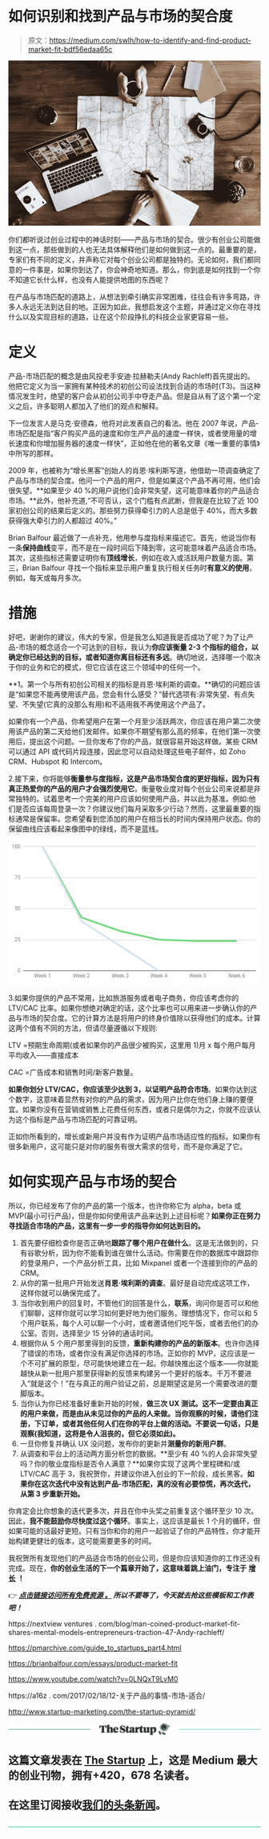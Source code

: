 # 如何识别和找到产品与市场的契合度

> 原文：<https://medium.com/swlh/how-to-identify-and-find-product-market-fit-bdf56edaa65c>

![](img/c1993ad8f99310e66f062fbcbd7688a8.png)

你们都听说过创业过程中的神话时刻——产品与市场的契合。很少有创业公司能做到这一点，那些做到的人也无法具体解释他们是如何做到这一点的。最重要的是，专家们有不同的定义，并声称它对每个创业公司都是独特的。无论如何，我们都同意的一件事是，如果你到达了，你会神奇地知道。那么，你到底是如何找到一个你不知道它长什么样，也没有人能提供地图的东西呢？

在产品与市场匹配的道路上，从想法到牵引确实非常困难，往往会有许多弯路，许多人永远无法到达目的地。正因为如此，我想启发这个主题，并通过定义你在寻找什么以及实现目标的道路，让在这个阶段挣扎的科技企业家更容易一些。

# 定义

产品-市场匹配的概念是由风投老手安迪·拉赫勒夫(Andy Rachleff)首先提出的。他把它定义为当一家拥有某种技术的初创公司设法找到合适的市场时(T3)。当这种情况发生时，绝望的客户会从初创公司手中夺走产品。但是自从有了这个第一个定义之后，许多聪明人都加入了他们的观点和解释。

下一位发言人是马克·安德森，他将对此发表自己的看法。他在 2007 年说，产品-市场匹配是指“客户购买产品的速度和你生产产品的速度一样快，或者使用量的增长速度和你增加服务器的速度一样快”，正如他在他的著名文章《唯一重要的事情》中所写的那样。

2009 年，也被称为“增长黑客”创始人的肖恩·埃利斯写道，他借助一项调查确定了产品与市场的契合度。他问一个产品的用户，但是如果这个产品不再可用，他们会很失望。**如果至少 40 %的用户说他们会非常失望，这可能意味着你的产品适合市场。**此外，他补充道,“不可否认，这个门槛有点武断，但我是在比较了近 100 家初创公司的结果后定义的。那些努力获得牵引力的人总是低于 40%，而大多数获得强大牵引力的人都超过 40%。”

Brian Balfour 最近做了一点补充，他用参与度指标来描述它。首先，他说当你有一条**保持曲线**变平，而不是在一段时间后下降到零，这可能意味着产品适合市场。其次，这些指标还需要证明你有**顶线增长**，例如在收入或活跃用户数量方面。第三，Brian Balfour 寻找一个指标来显示用户重复执行相关任务时**有意义的使用**，例如，每天或每月多次。

# 措施

好吧，谢谢你的建议，伟大的专家，但是我怎么知道我是否成功了呢？为了让产品-市场的概念适合一个可达到的目标，我认为**你应该衡量 2-3 个指标的组合，以确定你已经达到的目标，或者知道你离目标还有多远**。确切地说，选择哪一个取决于你的业务和它的模式，但它应该在这三个领域中的任何一个。

**1。第一个与所有初创公司相关的指标是肖恩·埃利斯的调查。**确切的问题应该是“如果您不能再使用该产品，您会有什么感受？”替代选项有:非常失望、有点失望、不失望(它真的没那么有用)和不适用我不再使用这个产品了。

如果你有一个产品，你希望用户在第一个月至少活跃两次，你应该在用户第二次使用该产品的第二天给他们发邮件。如果你不期望有那么高的频率，在他们第一次使用后，提出这个问题。一旦你发布了你的产品，就很容易开始这样做。某些 CRM 可以通过 API 或代码片段连接，因此您可以自动处理这些电子邮件，如 Zoho CRM、Hubspot 和 Intercom。

2.接下来，你将能够**衡量参与度指标，这是产品市场契合度的更好指标，因为只有真正热爱你的产品的用户才会强烈使用它**。衡量敬业度对每个创业公司来说都是非常独特的。试着思考一个完美的用户应该如何使用产品，并以此为基准。例如:他们是否应该每周登录一次？你建议他们每月采取多少行动？然而，这里最重要的指标通常是保留率。您希望看到您添加的用户在相当长的时间内保持用户状态。你的保留曲线应该看起来像图中的绿线，而不是蓝线。

![](img/c320dc011dc0ef09db2799ee925f42f2.png)

3.如果你提供的产品不常用，比如旅游服务或者电子商务，你应该考虑你的 LTV/CAC 比率。如果你想绝对确定的话，这个比率也可以用来进一步确认你的产品与市场的契合度。它的计算方法是将用户的终身价值除以获得他们的成本。计算这两个值有不同的方法，但请尽量遵循以下规则:

LTV =预期生命周期(或者如果你的产品很少被购买，这里用 1)月 x 每个用户每月平均收入——直接成本

CAC =广告成本和销售时间/新客户数量。

**如果你划分 LTV/CAC，你应该至少达到 3，以证明产品符合市场**。如果你达到这个数字，这意味着显然有对你的产品的需求，因为用户比你在他们身上赚的要便宜。如果你没有在营销或销售上花费任何东西，或者只是偶尔为之，你就不应该认为这个指标是产品与市场匹配的可靠证明。

正如你所看到的，增长或新用户并没有作为证明产品市场适应性的指标。如果你有很多新用户，这可能只是对你的服务有很大需求的信号，而不是你满足了它。

# 如何实现产品与市场的契合

所以，你已经发布了你的产品的第一个版本，也许你称它为 alpha，beta 或 MVP(最小可行产品)，但是你如何使用该产品来达到上述目标呢？**如果你正在努力寻找适合市场的产品，这里有一步一步的指导你如何达到目的。**

1.  首先要仔细检查你是否正确地**跟踪了哪个用户在做什么**。这是无法做到的，只有谷歌分析，因为你不能看到谁在做什么活动。你需要在你的数据库中跟踪你的登录用户，一个产品分析工具，比如 Mixpanel 或者一个连接到你的产品的 CRM。
2.  从你的第一批用户开始发送**肖恩·埃利斯的调查**。最好是自动完成这项工作，这样你就可以确保完成了。
3.  当你收到用户的回复时，不管他们的回答是什么，**联系**，询问你是否可以和他们聊聊，这样你就可以学习如何更好地为他们服务。理想情况下，你可以和 5 个用户联系，每个人可以聊一个小时，或者邀请他们吃午饭，或者去他们的办公室。否则，选择至少 15 分钟的通话时间。
4.  根据你从 5 个用户那里得到的反馈，**重新构建你的产品的新版本**。也许你选择了错误的市场，或者你没有满足你选择的市场。正如你的 MVP，这应该是一个不可扩展的原型，尽可能快地建立在一起。你越快推出这个版本——你就能越快从新一批用户那里获得新的反馈来构建另一个更好的版本。千万不要进入“就是这个！”在与真正的用户验证之前，总是期望这是另一个需要改进的蹩脚版本。
5.  当你认为你已经准备好重新开始的时候，**做三次 UX 测试。这不一定要由真正的用户来做，而是由从未见过你的产品的人来做。当你观察的时候，请他们注册，下订单，或者其他任何人们在你的平台上做的活动。不要说一句话，只是观察(我知道，这将是令人沮丧的，但它必须如此)。**
6.  一旦你修复并确认 UX 没问题，发布你的更新并**测量你的新用户群**。
7.  从调查和平台上的活动两方面分析您的数据。**至少有 40 %的人会非常失望吗？你的敬业度指标是否令人满意？**如果你实现了这两个里程碑和/或 LTV/CAC 高于 3，我祝贺你，并建议你进入创业的下一阶段，成长黑客。**如果你在这次迭代中没有达到产品-市场匹配，真的没有必要惊慌，再次迭代，从第 3 步重新开始。**

你肯定会比你想象的迭代更多次，并且在你中头奖之前重复这个循环至少 10 次。因此，**我不能鼓励你尽快度过这个循环**。事实上，这应该是最长 1 个月的循环，但如果可能的话最好更短。只有当你和你的用户一起验证了你的产品特性，你才能开始构建更健壮的版本，这可能需要更多的时间。

我祝贺所有发现他们的产品适合市场的创业公司，但是你应该知道你的工作还没有完成。现在，**你的创业生活的下一个篇章开始了，这意味着跳上油门，专注于** [**增长**](/swlh/how-to-apply-growth-hacking-for-startups-f0b934b77a82) **！**

👉 **[***点击链接访问所有免费资源*** *。*](https://StartupAction.ontraport.com/tl/15/?utm_source=medium&utm_medium=blog&utm_campaign=pmf) *所以不要等了，今天就去抢这些模板和工作表吧！***

https://nextview ventures . com/blog/man-coined-product-market-fit-shares-mental-models-entrepreneurs-traction-47-Andy-rachleff/

https://pmarchive.com/guide_to_startups_part4.html

https://brianbalfour.com/essays/product-market-fit

https://www.youtube.com/watch?v=0LNQxT9LvM0

https://a16z . com/2017/02/18/12-关于产品的事情-市场-适合/

http://www.startup-marketing.com/the-startup-pyramid/

[![](img/308a8d84fb9b2fab43d66c117fcc4bb4.png)](https://medium.com/swlh)

## 这篇文章发表在 [The Startup](https://medium.com/swlh) 上，这是 Medium 最大的创业刊物，拥有+420，678 名读者。

## 在这里订阅接收[我们的头条新闻](https://growthsupply.com/the-startup-newsletter/)。

[![](img/b0164736ea17a63403e660de5dedf91a.png)](https://medium.com/swlh)